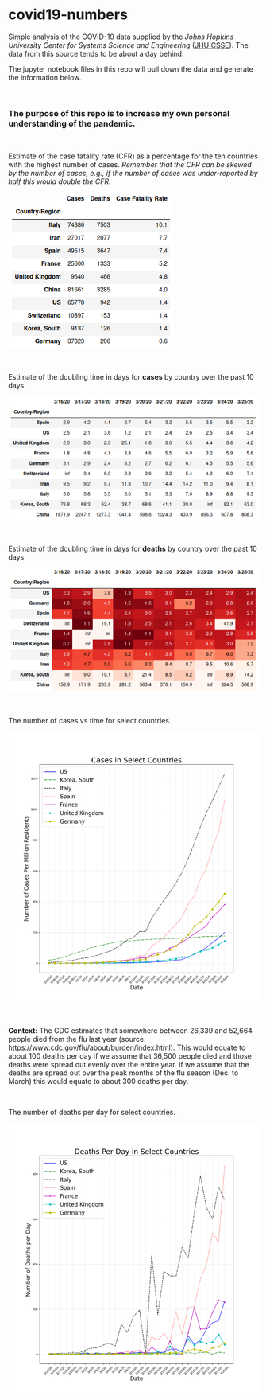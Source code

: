 # covid19-numbers



Simple analysis of the COVID-19 data supplied by the *Johns Hopkins University Center for Systems Science and Engineering* ([JHU CSSE](https://github.com/CSSEGISandData/COVID-19)).  The data from this source tends to be about a day behind. 

The jupyter notebook files in this repo will pull down the data and generate the information below.

&ensp;

### The purpose of this repo is to increase my own personal understanding of the pandemic.

&ensp;

Estimate of the case fatality rate (CFR) as a percentage for the ten countries with the highest number of cases. *Remember that the CFR can be skewed by the number of cases, e.g., if the number of cases was under-reported by half this would double the CFR.*

![](cfr.png)



&ensp;

Estimate of the doubling time in days for **cases** by country over the past 10 days.

![](doubling_times_cases.png)

&ensp;

Estimate of the doubling time in days for **deaths** by country over the past 10 days.

![](doubling_times_deaths.png)

&ensp;

The number of cases vs time for select countries.

![](cases_countries.png)

&ensp;

**Context:** The CDC estimates that somewhere between 26,339 and 52,664 people died from the flu last year (source: https://www.cdc.gov/flu/about/burden/index.html).  This would equate to about 100 deaths per day if we assume that 36,500 people died and those deaths were spread out evenly over the entire year.  If we assume that the deaths are spread out over the peak months of the flu season (Dec. to March) this would equate to about 300 deaths per day.

&ensp;

The number of deaths per day for select countries.

![](deaths_per_day.png)


